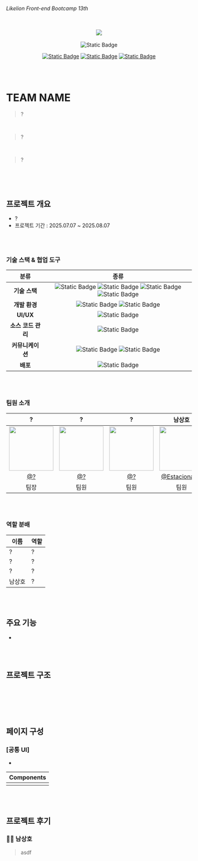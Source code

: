 ###### Likelion Front-end Bootcamp 13th

<br>
<div align="center">
<img src="https://배너사진">
<br>
<br>
<img alt="Static Badge" src="https://img.shields.io/badge/2025.07.07~2025.08.07-%23719CF7?style=flat&label=%ED%94%84%EB%A1%9C%EC%A0%9D%ED%8A%B8%20%EA%B8%B0%EA%B0%84">

[![Static Badge](https://img.shields.io/badge/NOTION-black?style=flat&logo=notion&logoColor=white&link=https%3A%2F%2Fwww.notion.so%2F11-1b673873401a807e9ac9fc1a35199cbc)](https://노션주소) [![Static Badge](https://img.shields.io/badge/Project%20Site-%23E11900?style=flat&logo=netlify&logoColor=white)](https://배포주소)
[![Static Badge](https://img.shields.io/badge/Twodari-%23fe6198?style=flat&logo=github&label=WiKi)](https://위키주소)

</div>

<br>
<br>

# TEAM NAME

> ?  
<br>

> ? 
<br>

> ?

<br>
<br>
<br>

## 프로젝트 개요

- ?
- 프로젝트 기간 : 2025.07.07 ~ 2025.08.07

<br>
<br>

### 기술 스택 & 협업 도구

|        분류        |                                                                                                                                                                                                                                                              종류                                                                                                                                                                                                                                                               |
| :----------------: | :-----------------------------------------------------------------------------------------------------------------------------------------------------------------------------------------------------------------------------------------------------------------------------------------------------------------------------------------------------------------------------------------------------------------------------------------------------------------------------------------------------------------------------: |
|   **기술 스택**    | <img alt="Static Badge" src="https://img.shields.io/badge/HTML5-%23E34F26?style=flat-square&logo=html5&logoColor=white"> <img alt="Static Badge" src="https://img.shields.io/badge/CSS3-%231572B6?style=flat-square&logo=css3&logoColor=white"> <img alt="Static Badge" src="https://img.shields.io/badge/JavaScript-%23F7DF1E?style=flat-square&logo=javascript&logoColor=black"> <img alt="Static Badge" src="https://img.shields.io/badge/Tailwind%20CSS-%2306B6D4?style=flat-square&logo=tailwindcss&logoColor=white"> <br> |
|   **개발 환경**    |                                                                                                                                         <img alt="Static Badge" src="https://img.shields.io/badge/VISUAL%20STUDIO-%231672fc?style=flat-square&logoColor=white"> <img alt="Static Badge" src="https://img.shields.io/badge/Vite-%23646CFF?style=flat-square&logo=vite&logoColor=white">                                                                                                                                          |
|     **UI/UX**      |                                                                                                                                                                                                    <img alt="Static Badge" src="https://img.shields.io/badge/Figma-%23F24E1E?style=flat-square&logo=figma&logoColor=white">                                                                                                                                                                                                     |
| **소스 코드 관리** |                                                                                                                                                                                                   <img alt="Static Badge" src="https://img.shields.io/badge/GitHub-%23181717?style=flat-square&logo=github&logoColor=white">                                                                                                                                                                                                    |
|  **커뮤니케이션**  |                                                                                                                                     <img alt="Static Badge" src="https://img.shields.io/badge/Discord-%235865F2?style=flat-square&logo=discord&logoColor=white"> <img alt="Static Badge" src="https://img.shields.io/badge/Notion-%23000000?style=flat-square&logo=notion&logoColor=white">                                                                                                                                     |
|      **배포**      |                                                                                                                                                                                                  <img alt="Static Badge" src="https://img.shields.io/badge/Netlify-%2300C7B7?style=flat-square&logo=netlify&logoColor=white">                                                                                                                                                                                                   |

<br>
<br>

### 팀원 소개

<div>

|                                               **?**                                                |                                               **?**                                                |                                               **?**                                                |                                               **남상호**                                                |
| :-----------------------------------------------------------------------------------------------------: | :-----------------------------------------------------------------------------------------------------: | :-----------------------------------------------------------------------------------------------------: | :-----------------------------------------------------------------------------------------------------: |
| <img src="" width="120"> | <img src="" width="120"> | <img src="" width="120"> | <img src="https://github.com/user-attachments/assets/095b73b0-e945-401d-a51a-daa948d1165f" width="120"> |
|                                 [@?](https://github.com/)                                  |                               [@?](https://github.com/)                                |                                [@?](https://github.com/)                                 |                            [@Estacionales](https://github.com/Estacionales)                             |
|                                                  팀장                                                   |                                                  팀원                                                   |                                                  팀원                                                   |                                                  팀원                                                   |

</div>

<br>
<br>

### 역할 분배

| 이름   | 역할                                                                                          |
| ------ | --------------------------------------------------------------------------------------------- |
| ? | ? |
| ? |  ?                  |
| ? | ?                                          |
| 남상호 | ?                                   |

<br>
<br>

## 주요 기능

- 

<br>
<br>

## 프로젝트 구조

```



```

<br>
<br>

## 페이지 구성

### [공통 UI]

- 

|                                        Components                                         |
| :---------------------------------------------------------------------------------------: |
|  |

<br>
<br>

## 프로젝트 후기

### 🙋🏻 남상호

>asdf

<br>

